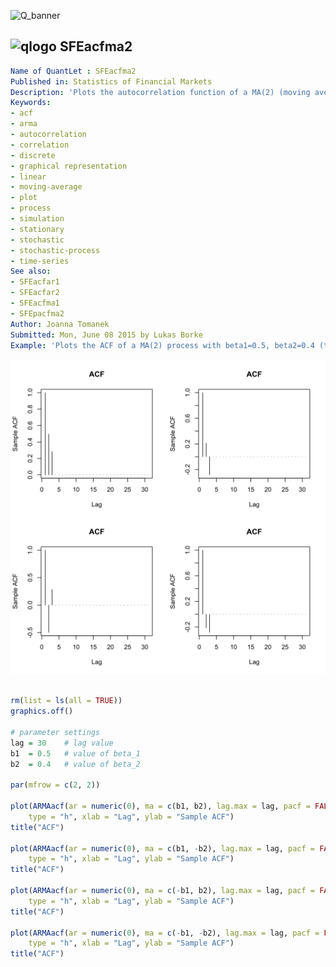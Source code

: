 
![Q_banner](https://github.com/QuantLet/Styleguide-and-Validation-procedure/blob/master/pictures/banner.png)

## ![qlogo](https://github.com/QuantLet/Styleguide-and-Validation-procedure/blob/master/pictures/qloqo.png) **SFEacfma2**

```yaml
Name of QuantLet : SFEacfma2
Published in: Statistics of Financial Markets
Description: 'Plots the autocorrelation function of a MA(2) (moving average) process for different parameters.'
Keywords:
- acf
- arma
- autocorrelation
- correlation
- discrete
- graphical representation
- linear
- moving-average
- plot
- process
- simulation
- stationary
- stochastic
- stochastic-process
- time-series
See also:
- SFEacfar1
- SFEacfar2
- SFEacfma1
- SFEpacfma2
Author: Joanna Tomanek
Submitted: Mon, June 08 2015 by Lukas Borke
Example: 'Plots the ACF of a MA(2) process with beta1=0.5, beta2=0.4 (top left), beta1=0.5, beta2=-0.4 (top right), beta1=-0.5, beta2=0.4 (bottom left) and beta1=-0.5, beta2=-0.4 (bottom right).'
```

![Picture1](SFEacfma2-1.png)


```r

rm(list = ls(all = TRUE))
graphics.off()

# parameter settings
lag	= 30	# lag value
b1	= 0.5	# value of beta_1
b2	= 0.4	# value of beta_2

par(mfrow = c(2, 2))

plot(ARMAacf(ar = numeric(0), ma = c(b1, b2), lag.max = lag, pacf = FALSE), 
    type = "h", xlab = "Lag", ylab = "Sample ACF")
title("ACF")

plot(ARMAacf(ar = numeric(0), ma = c(b1, -b2), lag.max = lag, pacf = FALSE), 
    type = "h", xlab = "Lag", ylab = "Sample ACF")
title("ACF")

plot(ARMAacf(ar = numeric(0), ma = c(-b1, b2), lag.max = lag, pacf = FALSE), 
    type = "h", xlab = "Lag", ylab = "Sample ACF")
title("ACF")

plot(ARMAacf(ar = numeric(0), ma = c(-b1, -b2), lag.max = lag, pacf = FALSE), 
    type = "h", xlab = "Lag", ylab = "Sample ACF")
title("ACF") 

```
